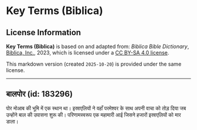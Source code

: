 # Key Terms (Biblica)

## License Information

**Key Terms (Biblica)** is based on and adapted from: _Biblica Bible Dictionary_, [Biblica, Inc.](https://www.biblica.com/), 2023, which is licensed under a [CC BY-SA 4.0 license](https://creativecommons.org/licenses/by-sa/4.0/legalcode.en).

This markdown version (created `2025-10-20`) is provided under the same license.



--------------------------------

## बालपोर (id: 183296)

पोर मोआब की भूमि में एक स्थान था। इस्राएलियों ने वहाँ परमेश्वर के साथ अपनी वाचा को तोड़ दिया जब उन्होंने बाल की उपासना शुरू की। परिणामस्वरूप एक महामारी आई जिसने हजारों इस्राएलियों को मार डाला।


